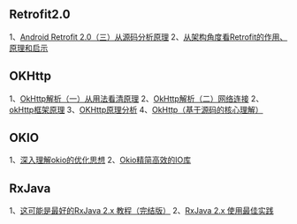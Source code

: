 

## Retrofit2.0
1、[Android Retrofit 2.0（三）从源码分析原理](https://blog.csdn.net/csdn_aiyang/article/details/80692384)
2、[从架构角度看Retrofit的作用、原理和启示](https://www.jianshu.com/p/f57b7cdb1c99)

## OKHttp
1、[OkHttp解析（一）从用法看清原理](https://www.jianshu.com/p/7b29b89cd7b5)
2、[OkHttp解析（二）网络连接](https://www.jianshu.com/p/da071ad21b6d)
2、[okHttp框架原理](https://blog.csdn.net/ami_daqi/article/details/53744722)
3、[OKHttp原理分析](https://blog.csdn.net/u011048906/article/details/79572586)
4、[OkHttp（基于源码的核心理解）](https://www.jianshu.com/p/89e5d5c6d77f)

## OKIO
1、[深入理解okio的优化思想](https://blog.csdn.net/zoudifei/article/details/51232711)
2、[Okio精简高效的IO库](https://www.jianshu.com/p/5249eed1cc53)

## RxJava
1、[这可能是最好的RxJava 2.x 教程（完结版）](https://www.jianshu.com/p/0cd258eecf60)
2、[RxJava 2.x 使用最佳实践](https://blog.csdn.net/zhaoyanjun6/article/details/76443347)

